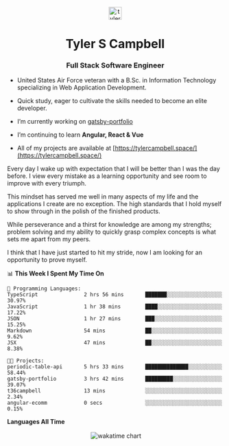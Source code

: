 <p align="center">
<a href="https://linkedin.com/in/tyler-campbell36" target="blank"><img align="center" src="https://cdn.jsdelivr.net/npm/simple-icons@3.0.1/icons/linkedin.svg" alt="tyler-campbell36" height="30" width="30" /></a>
</p>
<h1 align="center">Tyler S Campbell</h1>
<h3 align="center">Full Stack Software Engineer</h3>

* United States Air Force veteran with a B.Sc. in Information Technology specializing in Web Application Development. 

* Quick study, eager to cultivate the skills needed to become an elite developer.

* I’m currently working on [gatsby-portfolio](https://github.com/t36campbell/gatsby-portfolio)

* I’m continuing to learn **Angular, React & Vue**

* All of my projects are available at [https://tylercampbell.space/](https://tylercampbell.space/)

Every day I wake up with expectation that I will be better than I was the day before. I view every mistake as a learning opportunity and see room to improve with every triumph.

This mindset has served me well in many aspects of my life and the applications I create are no exception. The high standards that I hold myself to show through in the polish of the finished products.

While perseverance and a thirst for knowledge are among my strengths; problem solving and my ability to quickly grasp complex concepts is what sets me apart from my peers.

I think that I have just started to hit my stride, now I am looking for an opportunity to prove myself.

<!--START_SECTION:waka-->
📊 **This Week I Spent My Time On** 

```text
💬 Programming Languages: 
TypeScript               2 hrs 56 mins       ███████░░░░░░░░░░░░░░░░░░   30.97% 
JavaScript               1 hr 38 mins        ████░░░░░░░░░░░░░░░░░░░░░   17.22% 
JSON                     1 hr 27 mins        ███░░░░░░░░░░░░░░░░░░░░░░   15.25% 
Markdown                 54 mins             ██░░░░░░░░░░░░░░░░░░░░░░░   9.62% 
JSX                      47 mins             ██░░░░░░░░░░░░░░░░░░░░░░░   8.38%

🐱‍💻 Projects: 
periodic-table-api       5 hrs 33 mins       ██████████████░░░░░░░░░░░   58.44% 
gatsby-portfolio         3 hrs 42 mins       █████████░░░░░░░░░░░░░░░░   39.07% 
t36campbell              13 mins             ░░░░░░░░░░░░░░░░░░░░░░░░░   2.34% 
angular-ecomm            0 secs              ░░░░░░░░░░░░░░░░░░░░░░░░░   0.15%

```


<!--END_SECTION:waka-->
**Languages All Time** 
<p align="center">&nbsp;<img align="center" alt="wakatime chart"
src="https://wakatime.com/share/@738aac7f-8868-4bc3-a1df-4c36703ee4b6/f86255e0-cf1e-483e-9ae4-5c0fdb9a56f8.png"/></p>

